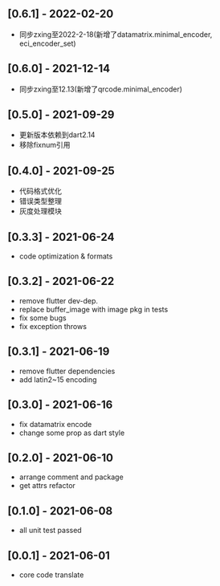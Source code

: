 ## [0.6.1] - 2022-02-20
* 同步zxing至2022-2-18(新增了datamatrix.minimal_encoder, eci_encoder_set)

## [0.6.0] - 2021-12-14
* 同步zxing至12.13(新增了qrcode.minimal_encoder)

## [0.5.0] - 2021-09-29
* 更新版本依赖到dart2.14
* 移除fixnum引用

## [0.4.0] - 2021-09-25
* 代码格式优化
* 错误类型整理
* 灰度处理模块

## [0.3.3] - 2021-06-24

* code optimization & formats

## [0.3.2] - 2021-06-22

* remove flutter dev-dep.
* replace buffer_image with image pkg in tests
* fix some bugs
* fix exception throws

## [0.3.1] - 2021-06-19

* remove flutter dependencies
* add latin2~15 encoding

## [0.3.0] - 2021-06-16

* fix datamatrix encode
* change some prop as dart style

## [0.2.0] - 2021-06-10

* arrange comment and package
* get attrs refactor

## [0.1.0] - 2021-06-08

* all unit test passed

## [0.0.1] - 2021-06-01

* core code translate
